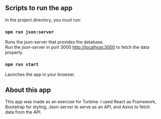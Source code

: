 ## Scripts to run the app

In the project directory, you must run:

### `npm run json:server`

Runs the json-server that provides the database.<br>
Run the json-server in port 3000 [http://localhost:3000](http://localhost:3000) to fetch the data properly.


### `npm run start`

Launches the app in your browser.


## About this app
This app was made as an exercise for Turbine.
I used React as Framework, Bootstrap for styling, Json-server to serve as an API, and Axios to fetch data from the API.
